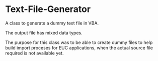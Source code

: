 # Text-File-Generator
A class to generate a dummy text file in VBA.

The output file has mixed data types. 

The purpose for this class was to be able to create dummy files to help build import proceses for EUC applications,
when the actual source file required is not available yet.
